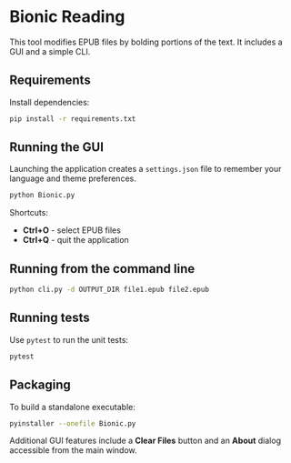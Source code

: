 # Bionic Reading

This tool modifies EPUB files by bolding portions of the text. It includes a GUI and a simple CLI.

## Requirements
Install dependencies:
```bash
pip install -r requirements.txt
```

## Running the GUI
Launching the application creates a `settings.json` file to remember your language and theme preferences.
```bash
python Bionic.py
```

Shortcuts:
* **Ctrl+O** - select EPUB files
* **Ctrl+Q** - quit the application

## Running from the command line
```bash
python cli.py -d OUTPUT_DIR file1.epub file2.epub
```

## Running tests
Use `pytest` to run the unit tests:
```bash
pytest
```

## Packaging
To build a standalone executable:
```bash
pyinstaller --onefile Bionic.py
```

Additional GUI features include a **Clear Files** button and an **About** dialog accessible from the main window.
